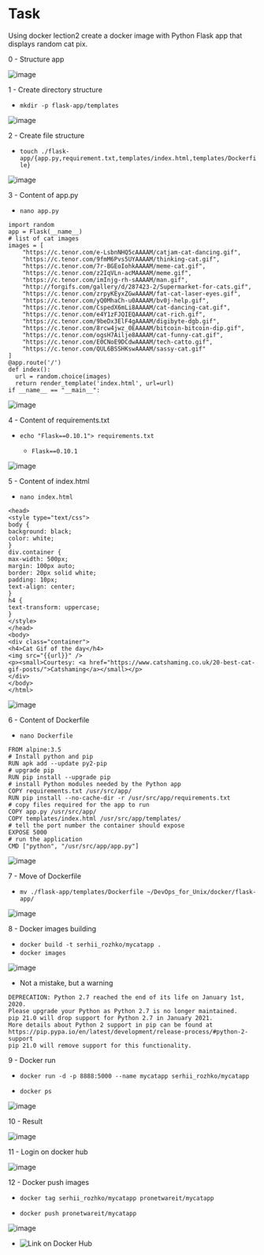 # Task #
Using docker lection2 create a docker image with Python Flask app that displays random cat pix.

0 - Structure app

![image](https://github.com/pronetware-it/DevOps_for_Unix/blob/main/docker/structure-app.png)

1 - Create directory structure

- `mkdir -p flask-app/templates`

![image](https://github.com/pronetware-it/DevOps_for_Unix/blob/main/docker/mkdir.gif)

2 - Create file structure 


- `touch ./flask-app/{app.py,requirement.txt,templates/index.html,templates/Dockerfile}`


![image](https://github.com/pronetware-it/DevOps_for_Unix/blob/main/docker/touch.gif)

3 - Content of app.py

- `nano app.py`

```from flask import Flask, render_template
import random
app = Flask(__name__)
# list of cat images
images = [
    "https://c.tenor.com/e-LsbnNHQ5cAAAAM/catjam-cat-dancing.gif",
    "https://c.tenor.com/9fmM6Pvs5UYAAAAM/thinking-cat.gif",
    "https://c.tenor.com/7r-BGEoIohkAAAAM/meme-cat.gif",
    "https://c.tenor.com/z2IqVLn-acMAAAAM/meme.gif",
    "https://c.tenor.com/imInjg-rh-sAAAAM/man.gif",
    "http://forgifs.com/gallery/d/287423-2/Supermarket-for-cats.gif",
    "https://c.tenor.com/zrpyKEyxZGwAAAAM/fat-cat-laser-eyes.gif",
    "https://c.tenor.com/yQ0MhaCh-u0AAAAM/bv0j-help.gif",
    "https://c.tenor.com/CspedX6mLi8AAAAM/cat-dancing-cat.gif",
    "https://c.tenor.com/e4Y1zFJQIEQAAAAM/cat-rich.gif",
    "https://c.tenor.com/9beDx3ElF4gAAAAM/digibyte-dgb.gif",
    "https://c.tenor.com/8rcw4jwz_0EAAAAM/bitcoin-bitcoin-dip.gif",
    "https://c.tenor.com/ogsH7Ailje8AAAAM/cat-funny-cat.gif",
    "https://c.tenor.com/E0CNoE9DCdwAAAAM/tech-catto.gif",
    "https://c.tenor.com/QUL6BSSHKswAAAAM/sassy-cat.gif"
]
@app.route('/')
def index():
  url = random.choice(images)
  return render_template('index.html', url=url)
if __name__ == "__main__":
```

![image](https://github.com/pronetware-it/DevOps_for_Unix/blob/main/docker/content-app.gif)

4 - Content of requirements.txt

- `echo "Flask==0.10.1"> requirements.txt`

  - `Flask==0.10.1`


![image](https://github.com/pronetware-it/DevOps_for_Unix/blob/main/docker/requ.gif)

5 - Content of index.html

- `nano index.html`

```<html>
<head>
<style type="text/css">
body {
background: black;
color: white;
}
div.container {
max-width: 500px;
margin: 100px auto;
border: 20px solid white;
padding: 10px;
text-align: center;
}
h4 {
text-transform: uppercase;
}
</style>
</head>
<body>
<div class="container">
<h4>Cat Gif of the day</h4>
<img src="{{url}}" />
<p><small>Courtesy: <a href="https://www.catshaming.co.uk/20-best-cat-gif-posts/">Catshaming</a></small></p>
</div>
</body>
</html>
```

![image](https://github.com/pronetware-it/DevOps_for_Unix/blob/main/docker/index.gif)

6 - Content of Dockerfile

- `nano Dockerfile`

```# our base image
FROM alpine:3.5
# Install python and pip
RUN apk add --update py2-pip
# upgrade pip
RUN pip install --upgrade pip
# install Python modules needed by the Python app
COPY requirements.txt /usr/src/app/
RUN pip install --no-cache-dir -r /usr/src/app/requirements.txt
# copy files required for the app to run
COPY app.py /usr/src/app/
COPY templates/index.html /usr/src/app/templates/
# tell the port number the container should expose
EXPOSE 5000
# run the application
CMD ["python", "/usr/src/app/app.py"]
```

![image](https://github.com/pronetware-it/DevOps_for_Unix/blob/main/docker/content-docker.gif)


7 - Move of Dockerfile

- `mv ./flask-app/templates/Dockerfile ~/DevOps_for_Unix/docker/flask-app/`

![image](https://github.com/pronetware-it/DevOps_for_Unix/blob/main/docker/mv-dockerfile.gif) 


8 - Docker images building

- `docker build -t serhii_rozhko/mycatapp .`
- `docker images`

![image](https://github.com/pronetware-it/DevOps_for_Unix/blob/main/docker/docker-build.gif)

- Not a mistake, but a warning

```
DEPRECATION: Python 2.7 reached the end of its life on January 1st, 2020.
Please upgrade your Python as Python 2.7 is no longer maintained. 
pip 21.0 will drop support for Python 2.7 in January 2021. 
More details about Python 2 support in pip can be found at 
https://pip.pypa.io/en/latest/development/release-process/#python-2-support 
pip 21.0 will remove support for this functionality.
```

9 - Docker run 

- `docker run -d -p 8888:5000 --name mycatapp serhii_rozhko/mycatapp`

- `docker ps`

![image](https://github.com/pronetware-it/DevOps_for_Unix/blob/main/docker/docker-run.gif)


10 - Result

![image](https://github.com/pronetware-it/DevOps_for_Unix/blob/main/docker/docker-run-result.gif)


11 - Login on docker hub

![image](https://github.com/pronetware-it/DevOps_for_Unix/blob/main/docker/docker-login.gif)

12 - Docker push images

- `docker tag serhii_rozhko/mycatapp pronetwareit/mycatapp`

- `docker push pronetwareit/mycatapp`

![image](https://github.com/pronetware-it/DevOps_for_Unix/blob/main/docker/docker-push-result.png)

- ![Link on Docker Hub](https://hub.docker.com/repository/docker/pronetwareit/mycatapp)


